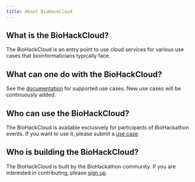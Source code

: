 ```yaml
---
title: About BioHackCloud
---
```


## What is the BioHackCloud?

The BioHackCloud is an entry point to use cloud services for various use cases that bioinformaticians typically face.

## What can one do with the BioHackCloud?

See the [documentation](/docs) for supported use cases. New use cases will be continuously added.

## Who can use the BioHackCloud?

The BioHackCloud is available exclusively for participants of BioHackathon events. If you want to use it, please submit a [use case](/use-case).

## Who is building the BioHackCloud?

The BioHackCloud is built by the BioHackathon community. If you are interested in contributing, please [sign up](/collaborate).
